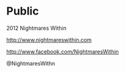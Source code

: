 Public
======
2012 Nightmares Within

http://www.nightmareswithin.com

http://www.facebook.com/NightmaresWithin

@NightmaresWithn




